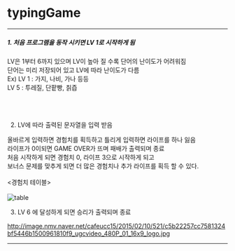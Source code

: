 # typingGame

<hr>




##### 1.  처음 프로그램을 동작 시키면 LV 1로 시작하게 됨<br>
   
   LV은 1부터 6까지 있으며 LV이 높아 질 수록 단어의 난이도가 어려워짐<br>
    단어는 미리 저장되어 있고 LV에 따라 난이도가 다름<br>
        Ex) LV 1 : 가지, 나비, 가나 등등<br>
            LV 5 : 투레질, 단팥빵, 칡즙<br><br><br><br>
    

2.  LV에 따라 출력된 문자열을 입력 받음<br>
    
    
  올바르게 입력하면 경험치를 획득하고 틀리게 입력하면 라이프를 하나 잃음<br>
  라이프가 0이되면 GAME OVER가 뜨며 패배가 출력되며 종료<br>
  처음 시작하게 되면 경험치 0, 라이프 3으로 시작하게 되고<br>
  보너스 문제를 맞추게 되면 더 많은 경험치나 추가 라이프를 획득 할 수 있다.<br>
           <br> <경험치 테이블><br><br>
            ![table](https://user-images.githubusercontent.com/42165321/44198658-f13b1d80-a17c-11e8-927d-cfd11605a141.png)

           
           
        

3.  LV 6 에 달성하게 되면 승리가 출력되며 종료 <br> 

http://image.nmv.naver.net/cafeucc15/2015/02/10/521/c5b22257cc7581324bf5446b1500961810f9_ugcvideo_480P_01_16x9_logo.jpg

<hr/>

